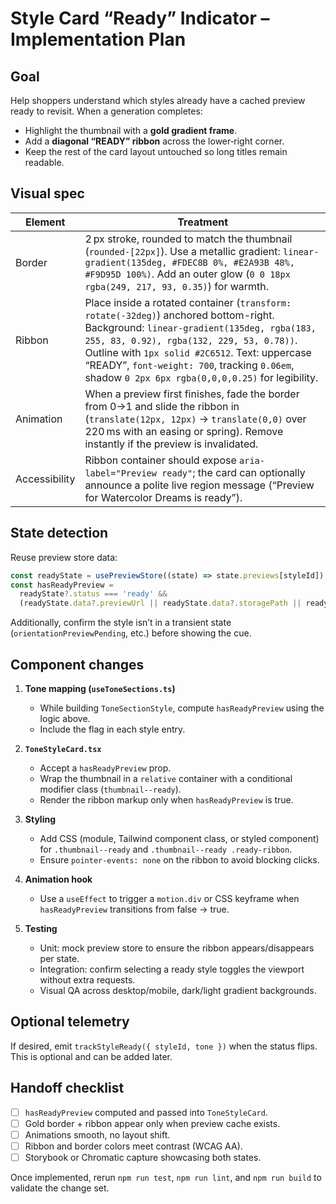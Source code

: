 # Style Card “Ready” Indicator – Implementation Plan

## Goal
Help shoppers understand which styles already have a cached preview ready to revisit. When a generation completes:

- Highlight the thumbnail with a **gold gradient frame**.
- Add a **diagonal “READY” ribbon** across the lower‑right corner.
- Keep the rest of the card layout untouched so long titles remain readable.

## Visual spec

| Element | Treatment |
| --- | --- |
| Border | 2 px stroke, rounded to match the thumbnail (`rounded-[22px]`). Use a metallic gradient: `linear-gradient(135deg, #FDEC8B 0%, #E2A93B 48%, #F9D95D 100%)`. Add an outer glow (`0 0 18px rgba(249, 217, 93, 0.35)`) for warmth. |
| Ribbon | Place inside a rotated container (`transform: rotate(-32deg)`) anchored bottom-right. Background: `linear-gradient(135deg, rgba(183, 255, 83, 0.92), rgba(132, 229, 53, 0.78))`. Outline with `1px solid #2C6512`. Text: uppercase “READY”, `font-weight: 700`, tracking `0.06em`, shadow `0 2px 6px rgba(0,0,0,0.25)` for legibility. |
| Animation | When a preview first finishes, fade the border from 0→1 and slide the ribbon in (`translate(12px, 12px)` → `translate(0,0)` over 220 ms with an easing or spring). Remove instantly if the preview is invalidated. |
| Accessibility | Ribbon container should expose `aria-label="Preview ready"`; the card can optionally announce a polite live region message (“Preview for Watercolor Dreams is ready”). |

## State detection

Reuse preview store data:

```ts
const readyState = usePreviewStore((state) => state.previews[styleId]);
const hasReadyPreview =
  readyState?.status === 'ready' &&
  (readyState.data?.previewUrl || readyState.data?.storagePath || readyState.data?.storageUrl);
```

Additionally, confirm the style isn’t in a transient state (`orientationPreviewPending`, etc.) before showing the cue.

## Component changes

1. **Tone mapping (`useToneSections.ts`)**
   - While building `ToneSectionStyle`, compute `hasReadyPreview` using the logic above.
   - Include the flag in each style entry.

2. **`ToneStyleCard.tsx`**
   - Accept a `hasReadyPreview` prop.
   - Wrap the thumbnail in a `relative` container with a conditional modifier class (`thumbnail--ready`).
   - Render the ribbon markup only when `hasReadyPreview` is true.

3. **Styling**
   - Add CSS (module, Tailwind component class, or styled component) for `.thumbnail--ready` and `.thumbnail--ready .ready-ribbon`.
   - Ensure `pointer-events: none` on the ribbon to avoid blocking clicks.

4. **Animation hook**
   - Use a `useEffect` to trigger a `motion.div` or CSS keyframe when `hasReadyPreview` transitions from false → true.

5. **Testing**
   - Unit: mock preview store to ensure the ribbon appears/disappears per state.
   - Integration: confirm selecting a ready style toggles the viewport without extra requests.
   - Visual QA across desktop/mobile, dark/light gradient backgrounds.

## Optional telemetry

If desired, emit `trackStyleReady({ styleId, tone })` when the status flips. This is optional and can be added later.

## Handoff checklist

- [ ] `hasReadyPreview` computed and passed into `ToneStyleCard`.
- [ ] Gold border + ribbon appear only when preview cache exists.
- [ ] Animations smooth, no layout shift.
- [ ] Ribbon and border colors meet contrast (WCAG AA).
- [ ] Storybook or Chromatic capture showcasing both states.

Once implemented, rerun `npm run test`, `npm run lint`, and `npm run build` to validate the change set.
